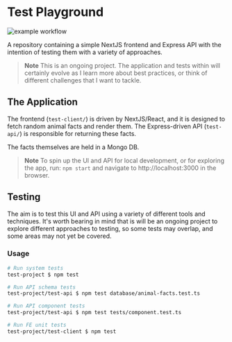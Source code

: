 # Test Playground

![example workflow](https://github.com/Ty-R/test-demo/actions/workflows/build-and-test.yaml/badge.svg)

A repository containing a simple NextJS frontend and Express API with the intention of testing them with a variety of approaches.

> **Note**
> This is an ongoing project. The application and tests within will certainly evolve as I learn more about best practices, or think of different challenges that I want to tackle.

## The Application

The frontend (`test-client/`) is driven by NextJS/React, and it is designed to fetch random animal facts and render them. The Express-driven API (`test-api/`) is responsible for returning these facts.

The facts themselves are held in a Mongo DB.

> **Note**
> To spin up the UI and API for local development, or for exploring the app, run: `npm start` and navigate to http://localhost:3000 in the browser.

## Testing

The aim is to test this UI and API using a variety of different tools and techniques. It's worth bearing in mind that is will be an ongoing project to explore different approaches to testing, so some tests may overlap, and some areas may not yet be covered.

### Usage

```sh
# Run system tests
test-project $ npm test

# Run API schema tests
test-project/test-api $ npm test database/animal-facts.test.ts

# Run API component tests
test-project/test-api $ npm test tests/component.test.ts

# Run FE unit tests
test-project/test-client $ npm test
```
